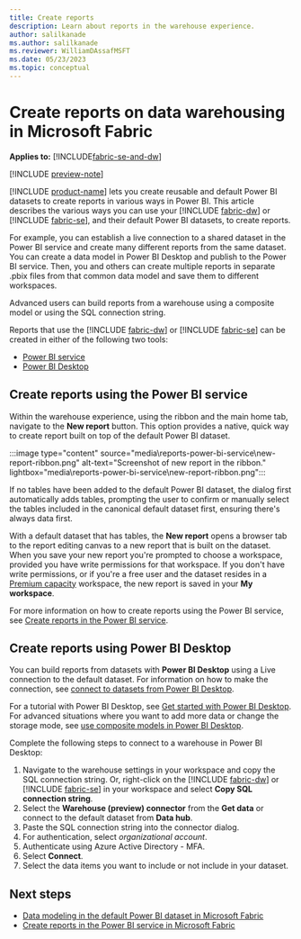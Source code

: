 ```yaml
---
title: Create reports
description: Learn about reports in the warehouse experience.
author: salilkanade
ms.author: salilkanade
ms.reviewer: WilliamDAssafMSFT
ms.date: 05/23/2023
ms.topic: conceptual
---
```


# Create reports on data warehousing in Microsoft Fabric

**Applies to:** [!INCLUDE[fabric-se-and-dw](includes/applies-to-version/fabric-se-and-dw.md)]

[!INCLUDE [preview-note](../includes/preview-note.md)]

[!INCLUDE [product-name](../includes/product-name.md)] lets you create reusable and default Power BI datasets to create reports in various ways in Power BI. This article describes the various ways you can use your [!INCLUDE [fabric-dw](includes/fabric-dw.md)] or [!INCLUDE [fabric-se](includes/fabric-se.md)], and their default Power BI datasets, to create reports.

For example, you can establish a live connection to a shared dataset in the Power BI service and create many different reports from the same dataset. You can create a data model in Power BI Desktop and publish to the Power BI service. Then, you and others can create multiple reports in separate .pbix files from that common data model and save them to different workspaces.

Advanced users can build reports from a warehouse using a composite model or using the SQL connection string.

Reports that use the [!INCLUDE [fabric-dw](includes/fabric-dw.md)] or [!INCLUDE [fabric-se](includes/fabric-se.md)] can be created in either of the following two tools:

- [Power BI service](reports-power-bi-service.md)
- [Power BI Desktop](/power-bi/fundamentals/desktop-getting-started)

## Create reports using the Power BI service

Within the warehouse experience, using the ribbon and the main home tab, navigate to the **New report** button. This option provides a native, quick way to create report built on top of the default Power BI dataset.

:::image type="content" source="media\reports-power-bi-service\new-report-ribbon.png" alt-text="Screenshot of new report in the ribbon." lightbox="media\reports-power-bi-service\new-report-ribbon.png":::

If no tables have been added to the default Power BI dataset, the dialog first automatically adds tables, prompting the user to confirm or manually select the tables included in the canonical default dataset first, ensuring there's always data first.

With a default dataset that has tables, the **New report** opens a browser tab to the report editing canvas to a new report that is built on the dataset. When you save your new report you're prompted to choose a workspace, provided you have write permissions for that workspace. If you don't have write permissions, or if you're a free user and the dataset resides in a [Premium capacity](/power-bi/enterprise/service-premium-what-is) workspace, the new report is saved in your **My workspace**.

For more information on how to create reports using the Power BI service, see [Create reports in the Power BI service](reports-power-bi-service.md).

## Create reports using Power BI Desktop

You can build reports from datasets with **Power BI Desktop** using a Live connection to the default dataset. For information on how to make the connection, see [connect to datasets from Power BI Desktop](/power-bi/connect-data/desktop-report-lifecycle-datasets).  

For a tutorial with Power BI Desktop, see [Get started with Power BI Desktop](/power-bi/fundamentals/desktop-getting-started). For advanced situations where you want to add more data or change the storage mode, see [use composite models in Power BI Desktop](/power-bi/transform-model/desktop-composite-models).

Complete the following steps to connect to a warehouse in Power BI Desktop:

1. Navigate to the warehouse settings in your workspace and copy the SQL connection string. Or, right-click on the [!INCLUDE [fabric-dw](includes/fabric-dw.md)] or [!INCLUDE [fabric-se](includes/fabric-se.md)] in your workspace and select **Copy SQL connection string**.
2. Select the **Warehouse (preview) connector** from the **Get data** or connect to the default dataset from **Data hub**. 
3. Paste the SQL connection string into the connector dialog. 
4. For authentication, select *organizational account*.
5. Authenticate using Azure Active Directory - MFA.
6. Select **Connect**.
7. Select the data items you want to include or not include in your dataset.

## Next steps

- [Data modeling in the default Power BI dataset in Microsoft Fabric](model-default-power-bi-dataset.md)
- [Create reports in the Power BI service in Microsoft Fabric](reports-power-bi-service.md)
